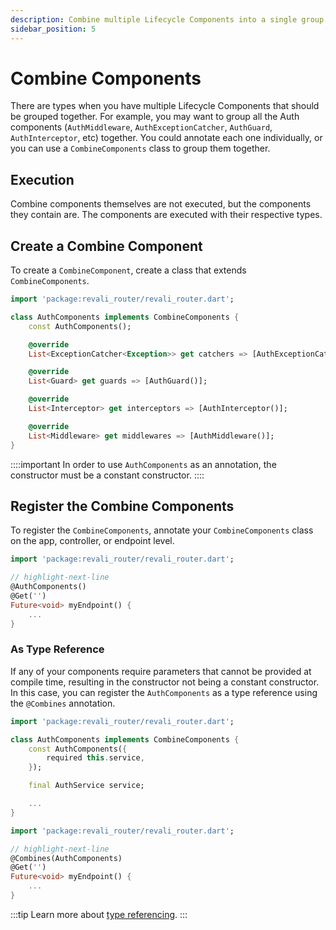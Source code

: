 ```yaml
---
description: Combine multiple Lifecycle Components into a single group
sidebar_position: 5
---
```


# Combine Components

There are types when you have multiple Lifecycle Components that should be grouped together. For example, you may want to group all the Auth components (`AuthMiddleware`, `AuthExceptionCatcher`, `AuthGuard`, `AuthInterceptor`, etc) together. You could annotate each one individually, or you can use a `CombineComponents` class to group them together.

## Execution

Combine components themselves are not executed, but the components they contain are. The components are executed with their respective types.

## Create a Combine Component

To create a `CombineComponent`, create a class that extends `CombineComponents`.

```dart title="lib/components/auth_components.dart"
import 'package:revali_router/revali_router.dart';

class AuthComponents implements CombineComponents {
    const AuthComponents();

    @override
    List<ExceptionCatcher<Exception>> get catchers => [AuthExceptionCatcher()];

    @override
    List<Guard> get guards => [AuthGuard()];

    @override
    List<Interceptor> get interceptors => [AuthInterceptor()];

    @override
    List<Middleware> get middlewares => [AuthMiddleware()];
}
```

::::important
In order to use `AuthComponents` as an annotation, the constructor must be a constant constructor.
::::

## Register the Combine Components

To register the `CombineComponents`, annotate your `CombineComponents` class on the app, controller, or endpoint level.

```dart title="routes/controllers/my_controller.dart"
import 'package:revali_router/revali_router.dart';

// highlight-next-line
@AuthComponents()
@Get('')
Future<void> myEndpoint() {
    ...
}
```

### As Type Reference

If any of your components require parameters that cannot be provided at compile time, resulting in the constructor not being a constant constructor. In this case, you can register the `AuthComponents` as a type reference using the `@Combines` annotation.

```dart title="lib/components/auth_components.dart"
import 'package:revali_router/revali_router.dart';

class AuthComponents implements CombineComponents {
    const AuthComponents({
        required this.service,
    });

    final AuthService service;

    ...
}
```

```dart title="routes/controllers/my_controller.dart"
import 'package:revali_router/revali_router.dart';

// highlight-next-line
@Combines(AuthComponents)
@Get('')
Future<void> myEndpoint() {
    ...
}
```

:::tip
Learn more about [type referencing][type-referencing].
:::

[type-referencing]: ../tidbits.md#using-types-in-annotations
